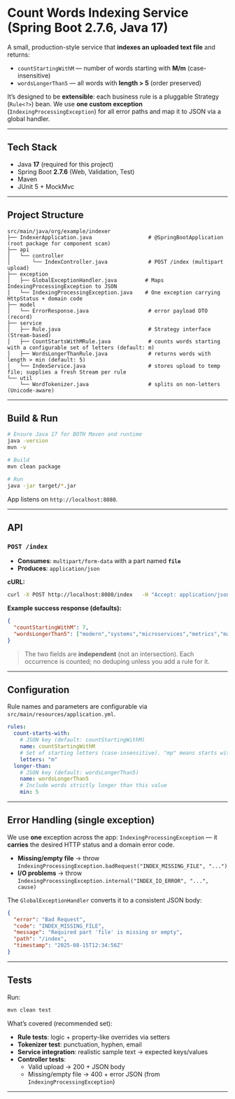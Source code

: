# Count Words Indexing Service (Spring Boot 2.7.6, Java 17)

A small, production-style service that **indexes an uploaded text file** and returns:

- `countStartingWithM` — number of words starting with **M/m** (case-insensitive)
- `wordsLongerThan5` — all words with **length > 5** (order preserved)

It’s designed to be **extensible**: each business rule is a pluggable Strategy (`Rule<?>`) bean.
We use **one custom exception** (`IndexingProcessingException`) for all error paths and map it to JSON via a global handler.

---

## Tech Stack

- Java **17** (required for this project)
- Spring Boot **2.7.6** (Web, Validation, Test)
- Maven
- JUnit 5 + MockMvc

---

## Project Structure

```
src/main/java/org/example/indexer
├── IndexerApplication.java                  # @SpringBootApplication (root package for component scan)
├── api
│   └── controller
│       └── IndexController.java             # POST /index (multipart upload)
├── exception
│   ├── GlobalExceptionHandler.java         # Maps IndexingProcessingException to JSON
│   └── IndexingProcessingException.java    # One exception carrying HttpStatus + domain code
├── model
│   └── ErrorResponse.java                   # error payload DTO (record)
├── service
│   ├── Rule.java                            # Strategy interface (Stream-based)
│   ├── CountStartsWithMRule.java            # counts words starting with a configurable set of letters (default: m)
│   ├── WordsLongerThanRule.java             # returns words with length > min (default: 5)
│   └── IndexService.java                    # stores upload to temp file; supplies a fresh Stream per rule
└── util
    └── WordTokenizer.java                   # splits on non-letters (Unicode-aware)
```

---

## Build & Run

```bash
# Ensure Java 17 for BOTH Maven and runtime
java -version
mvn -v

# Build
mvn clean package

# Run
java -jar target/*.jar
```

App listens on `http://localhost:8080`.

---

## API

### `POST /index`

- **Consumes**: `multipart/form-data` with a part named **`file`**
- **Produces**: `application/json`

**cURL:**
```bash
curl -X POST http://localhost:8080/index   -H "Accept: application/json"   -F "file=@/path/to/input.txt"
```

**Example success response (defaults):**
```json
{
  "countStartingWithM": 7,
  "wordsLongerThan5": ["modern","systems","microservices","metrics","matter"]
}
```

> The two fields are **independent** (not an intersection). Each occurrence is counted; no deduping unless you add a rule for it.

---

## Configuration

Rule names and parameters are configurable via `src/main/resources/application.yml`.

```yaml
rules:
  count-starts-with:
    # JSON key (default: countStartingWithM)
    name: countStartingWithM
    # Set of starting letters (case-insensitive). "mp" means starts with m OR p.
    letters: "m"
  longer-than:
    # JSON key (default: wordsLongerThan5)
    name: wordsLongerThan5
    # Include words strictly longer than this value
    min: 5
```


---

## Error Handling (single exception)

We use **one** exception across the app: `IndexingProcessingException` — it **carries** the desired HTTP status and a domain error code.

- **Missing/empty file** → throw `IndexingProcessingException.badRequest("INDEX_MISSING_FILE", "...")`
- **I/O problems** → throw `IndexingProcessingException.internal("INDEX_IO_ERROR", "...", cause)`

The `GlobalExceptionHandler` converts it to a consistent JSON body:
```json
{
  "error": "Bad Request",
  "code": "INDEX_MISSING_FILE",
  "message": "Required part 'file' is missing or empty",
  "path": "/index",
  "timestamp": "2025-08-15T12:34:56Z"
}
```

---

## Tests

Run:
```bash
mvn clean test
```

What’s covered (recommended set):
- **Rule tests**: logic + property-like overrides via setters
- **Tokenizer test**: punctuation, hyphen, email
- **Service integration**: realistic sample text → expected keys/values
- **Controller tests**:
  - Valid upload → 200 + JSON body
  - Missing/empty file → 400 + error JSON (from `IndexingProcessingException`)

---


